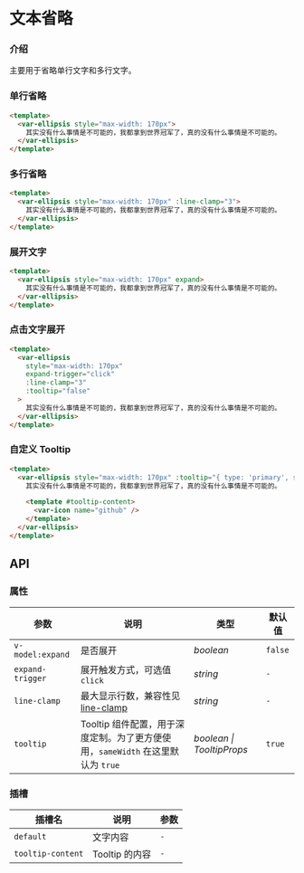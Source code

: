 # 文本省略

### 介绍

主要用于省略单行文字和多行文字。

### 单行省略

```html
<template>
  <var-ellipsis style="max-width: 170px">
    其实没有什么事情是不可能的，我都拿到世界冠军了，真的没有什么事情是不可能的。
  </var-ellipsis>
</template>
```

### 多行省略

```html
<template>
  <var-ellipsis style="max-width: 170px" :line-clamp="3">
    其实没有什么事情是不可能的，我都拿到世界冠军了，真的没有什么事情是不可能的。
  </var-ellipsis>
</template>
```

### 展开文字

```html
<template>
  <var-ellipsis style="max-width: 170px" expand>
    其实没有什么事情是不可能的，我都拿到世界冠军了，真的没有什么事情是不可能的。
  </var-ellipsis>
</template>
```

### 点击文字展开

```html
<template>
  <var-ellipsis 
    style="max-width: 170px" 
    expand-trigger="click" 
    :line-clamp="3" 
    :tooltip="false"
  >
    其实没有什么事情是不可能的，我都拿到世界冠军了，真的没有什么事情是不可能的。
  </var-ellipsis>
</template>
```

### 自定义 Tooltip

```html
<template>
  <var-ellipsis style="max-width: 170px" :tooltip="{ type: 'primary', sameWidth: false }">
    其实没有什么事情是不可能的，我都拿到世界冠军了，真的没有什么事情是不可能的。

    <template #tooltip-content>
      <var-icon name="github" />
    </template>
  </var-ellipsis>
</template>
```

## API

### 属性

| 参数  | 说明   | 类型  | 默认值 |
|-------|------|----|----|
| `v-model:expand` | 是否展开 | _boolean_  | `false` |
| `expand-trigger` | 展开触发方式，可选值 `click` | _string_  | `-` |
| `line-clamp` | 最大显示行数，兼容性见 [line-clamp](https://caniuse.com/?search=line-clamp) | _string_  | `-` |
| `tooltip` | Tooltip 组件配置，用于深度定制。为了更方便使用，`sameWidth` 在这里默认为 `true` | _boolean \| TooltipProps_  | `true` |

### 插槽

| 插槽名 | 说明 | 参数 |
| --- | --- | --- |
| `default` | 文字内容 | `-` |
| `tooltip-content` | Tooltip 的内容 | `-` |